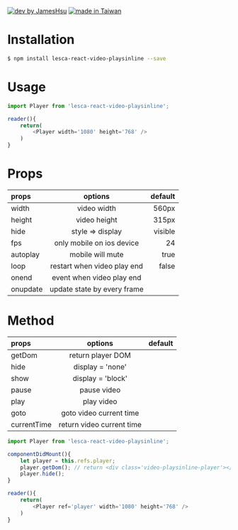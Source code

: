 [![dev by JamesHsu](https://img.shields.io/badge/Dev%20by-Jameshsu1125-green)](https://github.com/jameshsu1125/) [![made in Taiwan](https://img.shields.io/badge/Made%20in-Taiwan-orange)](https://github.com/jameshsu1125/)

# Installation

```sh
$ npm install lesca-react-video-playsinline --save
```

# Usage

```javascript
import Player from 'lesca-react-video-playsinline';

reader(){
    return(
        <Player width='1080' height='768' />
    )
}
```

# Props

| props    |           options           | default |
| :------- | :-------------------------: | ------: |
| width    |         video width         |   560px |
| height   |        video height         |   315px |
| hide     |      style => display       | visible |
| fps      |  only mobile on ios device  |      24 |
| autoplay |      mobile will mute       |    true |
| loop     | restart when video play end |   false |
| onend    |  event when video play end  |         |
| onupdate | update state by every frame |         |

# Method

| props       |          options          | default |
| :---------- | :-----------------------: | ------: |
| getDom      |     return player DOM     |         |
| hide        |     display = 'none'      |         |
| show        |     display = 'block'     |         |
| pause       |        pause video        |         |
| play        |        play video         |         |
| goto        |  goto video current time  |         |
| currentTime | return video current time |         |

```javascript
import Player from 'lesca-react-video-playsinline';

componentDidMount(){
    let player = this.refs.player;
    player.getDom(); // return <div class='video-playsinline-player'></div>
    player.hide();
}

reader(){
    return(
        <Player ref='player' width='1080' height='768' />
    )
}
```
